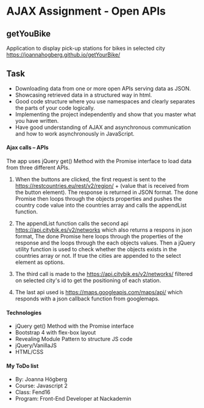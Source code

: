 # AJAX Assignment - Open APIs


## getYouBike

Application to display pick-up stations for bikes in selected city https://joannahogberg.github.io/getYourBike/

## Task
- Downloading data from one or more open APIs serving data as JSON.
- Showcasing retrieved data in a structured way in html.
- Good code structure where you use namespaces and clearly separates the parts of your code logically.
- Implementing the project independently and show that you master what you have written.
- Have good understanding of AJAX and asynchronous communication and how to work asynchronously in JavaScript.

#### Ajax calls – APIs
The app uses jQuery get() Method with the Promise interface to load data from three different APIs.

1. When the buttons are clicked, the first request is sent to the https://restcountries.eu/rest/v2/region/ + (value that is received from the button element). The response is returned in JSON format. The done Promise then loops through the objects properties and pushes the country code value into the countries array and calls the appendList function.

2. The appendList function calls the second api https://api.citybik.es/v2/networks which also returns a respons in json format, The done Promise here loops through the properties of the response and the loops through the each objects values. Then a jQuery utility function is used to check whether the objects exists in the countries array or not. If true the cities are appended to the select element as options.

3. The third call is made to the  https://api.citybik.es/v2/networks/ filtered on selected city's id to get the positioning of each station.
4. The last api used is https://maps.googleapis.com/maps/api/ which responds with a json callback function from googlemaps. 

#### Technologies

* jQuery get() Method with the Promise interface
* Bootstrap 4 with flex-box layout
* Revealing Module Pattern to structure JS code
* jQuery/VanillaJS
* HTML/CSS


#### My ToDo list 



* By: Joanna Högberg
* Course: Javascript 2
* Class: Fend16
* Program: Front-End Developer at Nackademin





